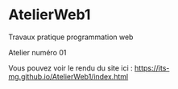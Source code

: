 # AtelierWeb1
Travaux pratique programmation web

Atelier numéro 01

Vous pouvez voir le rendu du site ici : https://its-mg.github.io/AtelierWeb1/index.html

